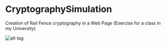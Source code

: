 # CryptographySimulation
Creation of Rail Fence cryptography in a Web Page (Exercise for a class in my University)

![alt tag](http://i.imgur.com/6ZReW3X.png)

